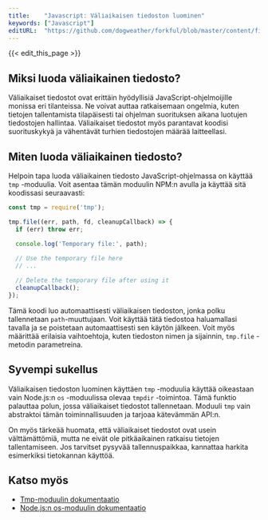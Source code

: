 ```yaml
---
title:    "Javascript: Väliaikaisen tiedoston luominen"
keywords: ["Javascript"]
editURL:  "https://github.com/dogweather/forkful/blob/master/content/fi/javascript/creating-a-temporary-file.md"
---
```


{{< edit_this_page >}}

## Miksi luoda väliaikainen tiedosto?

Väliaikaiset tiedostot ovat erittäin hyödyllisiä JavaScript-ohjelmoijille monissa eri tilanteissa. Ne voivat auttaa ratkaisemaan ongelmia, kuten tietojen tallentamista tilapäisesti tai ohjelman suorituksen aikana luotujen tiedostojen hallintaa. Väliaikaiset tiedostot myös parantavat koodisi suorituskykyä ja vähentävät turhien tiedostojen määrää laitteellasi.

## Miten luoda väliaikainen tiedosto?

Helpoin tapa luoda väliaikainen tiedosto JavaScript-ohjelmassa on käyttää `tmp` -moduulia. Voit asentaa tämän moduulin NPM:n avulla ja käyttää sitä koodissasi seuraavasti:

```javascript
const tmp = require('tmp');

tmp.file((err, path, fd, cleanupCallback) => {
  if (err) throw err;

  console.log('Temporary file:', path);
  
  // Use the temporary file here
  // ...

  // Delete the temporary file after using it
  cleanupCallback();
});
```

Tämä koodi luo automaattisesti väliaikaisen tiedoston, jonka polku tallennetaan `path`-muuttujaan. Voit käyttää tätä tiedostoa haluamallasi tavalla ja se poistetaan automaattisesti sen käytön jälkeen. Voit myös määrittää erilaisia vaihtoehtoja, kuten tiedoston nimen ja sijainnin, `tmp.file` -metodin parametreina.

## Syvempi sukellus

Väliaikaisen tiedoston luominen käyttäen `tmp` -moduulia käyttää oikeastaan vain Node.js:n `os` -moduulissa olevaa `tmpdir` -toimintoa. Tämä funktio palauttaa polun, jossa väliaikaiset tiedostot tallennetaan. Moduuli `tmp` vain abstraktoi tämän toiminnallisuuden ja tarjoaa kätevämmän API:n.

On myös tärkeää huomata, että väliaikaiset tiedostot ovat usein välttämättömiä, mutta ne eivät ole pitkäaikainen ratkaisu tietojen tallentamiseen. Jos tarvitset pysyvää tallennuspaikkaa, kannattaa harkita esimerkiksi tietokannan käyttöä.

## Katso myös

- [Tmp-moduulin dokumentaatio](https://www.npmjs.com/package/tmp)
- [Node.js:n os-moduulin dokumentaatio](https://nodejs.org/api/os.html#os_os_tmpdir)